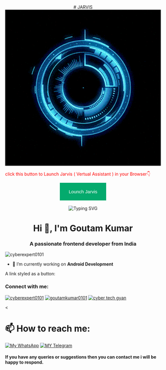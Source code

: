 <p align="center">
# JARVIS
   <a href="https://cyberexpert0101.github.io/JARVIS/">
    <img src="https://github.com/CyberExpert0101/JARVIS/raw/main/gif.gif" width="800"> </a>
    </p>
<p style="color:red;">click this button to Launch Jarvis ( Vertual Assistant ) in your Browser👇</p>
<center><button class="button" onclick="setTimeout(myFunction, 2000);">Lounch Jarvis</button></center><br />
<div align="center">
    <img
        src="https://readme-typing-svg.herokuapp.com?font=ShadowsIntoLightsize=50&duration=5500&color=f70787&background=FF673200&center=true&vCenter=true&lines=Hello,+I+am+Goutam+Kumar;Welcome+to+my+GitHub+😊"
            alt="Typing SVG"
        />
    </a>
</p>
</div>



<h1 align="center">Hi 👋, I'm Goutam Kumar</h1>
<h3 align="center">A passionate frontend developer from India</h3>

<p align="left"> <img src="https://komarev.com/ghpvc/?username=cyberexpert0101&label=Profile%20views&color=0e75b6&style=flat" alt="cyberexpert0101" /> </p>

- 🔭 I’m currently working on **Android Development**





<style>
.button {
  position: relative;
  background-color: #04AA6D;
  border: none;
  font-size: 15px;
  color: #FFFFFF;
  padding: 20px;
  width: 150px;
  text-align: center;
  -webkit-transition-duration: 0.4s; /* Safari */
  transition-duration: 0.4s;
  text-decoration: none;
  overflow: hidden;
  cursor: pointer;
}

.button:after {
  content: "";
  background: #90EE90;
  display: block;
  position: absolute;
  padding-top: 300%;
  padding-left: 350%;
  margin-left: -20px!important;
  margin-top: -120%;
  opacity: 0;
  transition: all 0.8s
}

.button:active:after {
  padding: 0;
  margin: 0;
  opacity: 1;
  transition: 0s
}
</style>

<script>
function myFunction() {
  alert('Click Ok To Launch');
  document.location='https://cyberexpert0101.github.io/JARVIS/'
}

</script>















<p>A link styled as a button:</p>

<h3 align="left">Connect with me:</h3>
<p align="left">
<a href="https://codepen.io/cyberexpert0101" target="blank"><img align="center" src="https://raw.githubusercontent.com/rahuldkjain/github-profile-readme-generator/master/src/images/icons/Social/codepen.svg" alt="cyberexpert0101" height="30" width="40" /></a>
<a href="https://instagram.com/goutamkumar0101" target="blank"><img align="center" src="https://raw.githubusercontent.com/rahuldkjain/github-profile-readme-generator/master/src/images/icons/Social/instagram.svg" alt="goutamkumar0101" height="30" width="40" /></a>
<a href="https://youtube.com/@cybertechgyan9966" target="blank"><img align="center" src="https://raw.githubusercontent.com/rahuldkjain/github-profile-readme-generator/master/src/images/icons/Social/youtube.svg" alt="cyber tech gyan" height="30" width="40" /></a>
</p>

<

# 📫 How to reach me:
[![My WhatsApp](https://img.shields.io/badge/WhatsApp-25D366?style=for-the-badge&logo=whatsapp&logoColor=white)](https://wa.me/16075336909)
[![MY Telegram](https://img.shields.io/badge/telegram-1b77FF.svg?style=for-the-badge&logo=telegram)](https://t.me/CyberExpertyt) <br>


#### If you have any queries or suggestions then you can contact me i will be happy to respond. 
<br>



